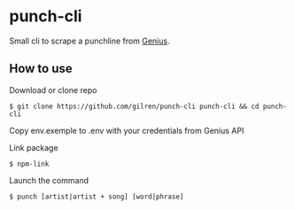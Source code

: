 # punch-cli

Small cli to scrape a punchline from [Genius](http://genius.com).

## How to use

Download or clone repo

```console
$ git clone https://github.com/gilren/punch-cli punch-cli && cd punch-cli
```

Copy env.exemple to .env with your credentials from Genius API

Link package

```console
$ npm-link
```

Launch the command

```console
$ punch [artist|artist + song] [word|phrase]
```

